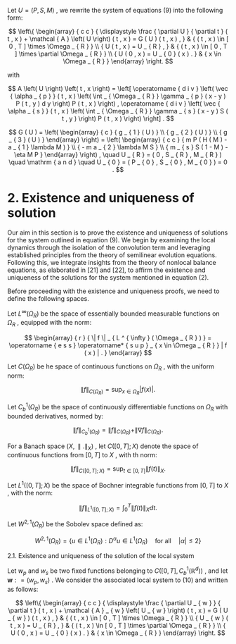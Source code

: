 Let $U = ( P , S , M )$ , we rewrite the system of equations (9) into the following form:

$$
\left\{ \begin{array} { c c } { \displaystyle \frac { \partial U } { \partial t } ( t , x ) + \mathcal { A } \left( U \right) ( t , x ) = G ( U ) ( t , x ) , } & { ( t , x ) \in [ 0 , T ] \times \Omega _ { R } } \\ { U ( t , x ) = U _ { R } , } & { ( t , x ) \in [ 0 , T ] \times \partial \Omega _ { R } } \\ { U ( 0 , x ) = U _ { 0 } ( x ) . } & { x \in \Omega _ { R } } \end{array} \right.
$$

with

$$
A \left( U \right) \left( t , x \right) = \left[ \operatorname { d i v } \left( \vec { \alpha _ { p } } ( t , x ) \left( \int _ { \Omega _ { R } } \gamma _ { p } ( x - y ) P ( t , y ) d y \right) P ( t , x ) \right) , \operatorname { d i v } \left( \vec { \alpha _ { s } } ( t , x ) \left( \int _ { \Omega _ { R } } \gamma _ { s } ( x - y ) S ( t , y ) \right) P ( t , x ) \right) \right] .
$$

$$
G ( U ) = \left( \begin{array} { c } { g _ { 1 } ( U ) } \\ { g _ { 2 } ( U ) } \\ { g _ { 3 } ( U ) } \end{array} \right) = \left( \begin{array} { c c } { m P ( H ( M ) - a _ { 1 } \lambda M ) } \\ { - m a _ { 2 } \lambda M S } \\ { m _ { s } S ( 1 - M ) - \eta M P } \end{array} \right) , \quad U _ { R } = ( 0 , S _ { R } , M _ { R } ) \quad \mathrm { a n d } \quad U _ { 0 } = ( P _ { 0 } , S _ { 0 } , M _ { 0 } ) = 0 .
$$

# 2. Existence and uniqueness of solution

Our aim in this section is to prove the existence and uniqueness of solutions for the system outlined in equation (9). We begin by examining the local dynamics through the isolation of the convolution term and leveraging established principles from the theory of semilinear evolution equations. Following this, we integrate insights from the theory of nonlocal balance equations, as elaborated in [21] and [22], to affirm the existence and uniqueness of the solutions for the system mentioned in equation (2).

Before proceeding with the existence and uniqueness proofs, we need to define the following spaces.

Let $L ^ { \infty } ( \Omega _ { R } )$ be the space of essentially bounded measurable functions on $\Omega _ { R }$ , equipped with the norm:

$$
\begin{array} { r } { \| f \| _ { L ^ { \infty } ( \Omega _ { R } ) } = \operatorname { e s s } \operatorname* { s u p } _ { x \in \Omega _ { R } } | f ( x ) | . } \end{array}
$$

Let $C ( \Omega _ { R } )$ be he space of continuous functions on $\Omega _ { R }$ , with the uniform norm:

$$
\| f \| _ { C ( \Omega _ { R } ) } = \operatorname* { s u p } _ { x \in \Omega _ { R } } | f ( x ) | .
$$

Let $C _ { b } ^ { \mathrm { 1 } } ( \Omega _ { R } )$ be the space of continuously differentiable functions on $\Omega _ { R }$ with bounded derivatives, normed by:

$$
\| f \| _ { C _ { b } ^ { 1 } ( \Omega _ { R } ) } = \| f \| _ { C ( \Omega _ { R } ) } + \| \nabla f \| _ { C ( \Omega _ { R } ) } .
$$

For a Banach space $( X , \parallel . \parallel _ { X } )$ , let $C ( [ 0 , T ] ; X )$ denote the space of continuous functions from $[ 0 , T ]$ to $X$ , with th norm:

$$
\| f \| _ { C ( [ 0 , T ] ; X ) } = \operatorname* { s u p } _ { t \in [ 0 , T ] } \| f ( t ) \| _ { X } .
$$

Let $L ^ { 1 } ( [ 0 , T ] ; X )$ be the space of Bochner integrable functions from $[ 0 , T ]$ to $X$ , with the norm:

$$
\| f \| _ { L ^ { 1 } ( [ 0 , T ] ; X ) } = \int _ { 0 } ^ { T } \| f ( t ) \| _ { X } d t .
$$

Let $W ^ { 2 , 1 } ( \Omega _ { R } )$ be the Sobolev space defined as:

$$
W ^ { 2 , 1 } ( \Omega _ { R } ) = \{ u \in L ^ { 1 } ( \Omega _ { R } ) : D ^ { \alpha } u \in L ^ { 1 } ( \Omega _ { R } ) \quad \mathrm { f o r ~ a l l } \quad | \alpha | \le 2 \}
$$

2.1. Existence and uniqueness of the solution of the local system

Let $w _ { p }$ and $w _ { s }$ be two fixed functions belonging to $C \left( [ 0 , T ] , C _ { b } ^ { 1 } ( \mathbb { R } ^ { d } ) \right)$ , and let $\boldsymbol { w } : = ( w _ { p } , w _ { s } )$ . We consider the associated local system to (10) and written as follows:

$$
\left\{ \begin{array} { c c } { \displaystyle \frac { \partial U _ { w } } { \partial t } ( t , x ) + \mathcal { A } _ { w } \left( U _ { w } \right) ( t , x ) = G ( U _ { w } ) ( t , x ) , } & { ( t , x ) \in [ 0 , T ] \times \Omega _ { R } } \\ { U _ { w } ( t , x ) = U _ { R } , } & { ( t , x ) \in [ 0 , T ] \times \partial \Omega _ { R } } \\ { U ( 0 , x ) = U _ { 0 } ( x ) . } & { x \in \Omega _ { R } } \end{array} \right.
$$